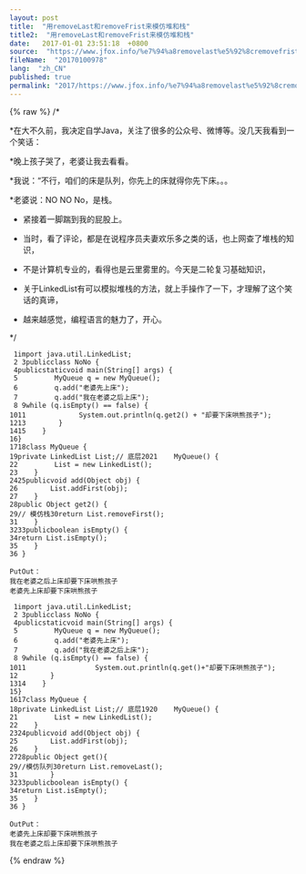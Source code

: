 ```yaml
---
layout: post
title:  "用removeLast和removeFrist来模仿堆和栈"
title2:  "用removeLast和removeFrist来模仿堆和栈"
date:   2017-01-01 23:51:18  +0800
source:  "https://www.jfox.info/%e7%94%a8removelast%e5%92%8cremovefrist%e6%9d%a5%e6%a8%a1%e4%bb%bf%e5%a0%86%e5%92%8c%e6%a0%88.html"
fileName:  "20170100978"
lang:  "zh_CN"
published: true
permalink: "2017/https://www.jfox.info/%e7%94%a8removelast%e5%92%8cremovefrist%e6%9d%a5%e6%a8%a1%e4%bb%bf%e5%a0%86%e5%92%8c%e6%a0%88.html"
---
```

{% raw %}
/*

*在大不久前，我决定自学Java，关注了很多的公众号、微博等。没几天我看到一个笑话：

*晚上孩子哭了，老婆让我去看看。

*我说：“不行，咱们的床是队列，你先上的床就得你先下床。。。

*老婆说：NO NO No，是栈。 

* 紧接着一脚踹到我的屁股上。

* 当时，看了评论，都是在说程序员夫妻欢乐多之类的话，也上网查了堆栈的知识，

* 不是计算机专业的，看得也是云里雾里的。今天是二轮复习基础知识，

* 关于LinkedList有可以模拟堆栈的方法，就上手操作了一下，才理解了这个笑话的真谛，

* 越来越感觉，编程语言的魅力了，开心。

*/

     1import java.util.LinkedList;
     2 3publicclass NoNo {
     4publicstaticvoid main(String[] args) {
     5         MyQueue q = new MyQueue();
     6         q.add("老婆先上床");
     7         q.add("我在老婆之后上床");
     8 9while (q.isEmpty() == false) {
    1011             System.out.println(q.get2() + "却要下床哄熊孩子");
    1213        }
    1415    }
    16}
    1718class MyQueue {
    19private LinkedList List;// 底层2021    MyQueue() {
    22         List = new LinkedList();
    23    }
    2425publicvoid add(Object obj) {
    26        List.addFirst(obj);
    27    }
    28public Object get2() {
    29// 模仿栈30return List.removeFirst();
    31    }
    3233publicboolean isEmpty() {
    34return List.isEmpty();
    35    }
    36 }

    PutOut：
    我在老婆之后上床却要下床哄熊孩子
    老婆先上床却要下床哄熊孩子

     1import java.util.LinkedList;
     2 3publicclass NoNo {
     4publicstaticvoid main(String[] args) {
     5         MyQueue q = new MyQueue();
     6         q.add("老婆先上床");
     7         q.add("我在老婆之后上床");
     8 9while (q.isEmpty() == false) {
    1011                 System.out.println(q.get()+"却要下床哄熊孩子");
    12        }
    1314    }
    15}
    1617class MyQueue {
    18private LinkedList List;// 底层1920    MyQueue() {
    21         List = new LinkedList();
    22    }
    2324publicvoid add(Object obj) {
    25        List.addFirst(obj);
    26    }
    2728public Object get(){
    29//模仿队列30return List.removeLast();
    31        }
    3233publicboolean isEmpty() {
    34return List.isEmpty();
    35    }
    36 }

    OutPut：
    老婆先上床却要下床哄熊孩子
    我在老婆之后上床却要下床哄熊孩子
{% endraw %}